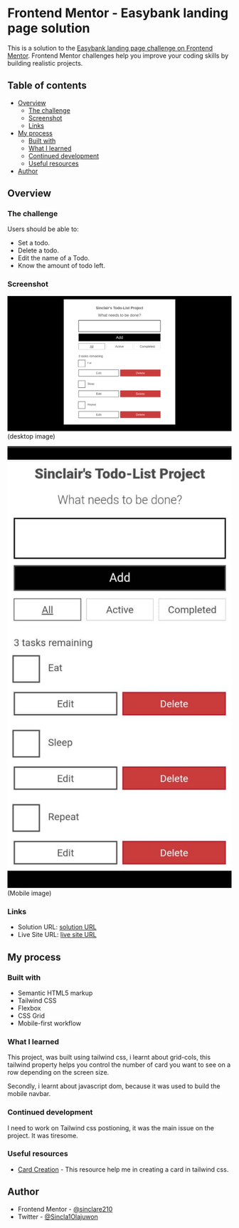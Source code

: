 
# Frontend Mentor - Easybank landing page solution

This is a solution to the [Easybank landing page challenge on Frontend Mentor](https://www.frontendmentor.io/challenges/easybank-landing-page-WaUhkoDN). Frontend Mentor challenges help you improve your coding skills by building realistic projects. 

## Table of contents

- [Overview](#overview)
  - [The challenge](#the-challenge)
  - [Screenshot](#screenshot)
  - [Links](#links)
- [My process](#my-process)
  - [Built with](#built-with)
  - [What I learned](#what-i-learned)
  - [Continued development](#continued-development)
  - [Useful resources](#useful-resources)
- [Author](#author)




## Overview

### The challenge

Users should be able to:

- Set a todo.
- Delete a todo.
- Edit the name of a Todo.
- Know the amount of todo left.

### Screenshot

![](./screencapture-todo-list-project-mrzp-vercel-app-2024-09-19-09_34_55.png)(desktop image)

![](./WhatsApp%20Image%202024-09-19%20at%209.38.06%20AM.jpeg)(Mobile image)




### Links

- Solution URL: [solution URL](https://github.com/sinclare210/TodoList-Project)
- Live Site URL: [live site URL](https://todo-list-project-mrzp.vercel.app/)

## My process

### Built with

- Semantic HTML5 markup
- Tailwind CSS
- Flexbox
- CSS Grid
- Mobile-first workflow



### What I learned

This project, was built using tailwind css, i learnt about grid-cols, this tailwind property helps you control the number of card you want to see on a row depending on the screen size.

Secondly, i learnt about javascript dom, because it was used to build the mobile navbar.


### Continued development

I need to work on Tailwind css postioning, it was the main issue on the project. It was tiresome.



### Useful resources

- [Card Creation](https://v1.tailwindcss.com/components/cards) - This resource help me in creating a card in tailwind css.


## Author

- Frontend Mentor - [@sinclare210](https://www.frontendmentor.io/profile/sinclare210)
- Twitter - [@Sincla1Olajuwon](https://x.com/Sincla1Olajuwon?t=9Rl_pnqS5YlDRBy-PVlhWQ&s=09)



